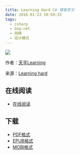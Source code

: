 ```yaml
---
title: Learning Hard C# 博客原文
date: 2016-01-23 10:59:33
tags:
  - csharp
  - asp.net
  - 网络
  - 设计模式
---
```


![](http://box.kancloud.cn/cover/wizardforcel/learning-hard-csharp.jpg?imageMogr2/thumbnail/173x231!/interlace/1/quality/100)

作者：[天平Learning](http://weibo.com/u/2856079624)

来源：[Learning hard](http://www.cnblogs.com/zhili/)

<!--more-->

## 在线阅读 ##

+ [在线阅读](http://www.kancloud.cn/wizardforcel/learning-hard-csharp)

## 下载 ##

+ [PDF格式](https://www.gitbook.com/download/pdf/book/wizardforcel/learning-hard-csharp)
+ [EPUB格式](https://www.gitbook.com/download/epub/book/wizardforcel/learning-hard-csharp)
+ [MOBI格式](https://www.gitbook.com/download/mobi/book/wizardforcel/learning-hard-csharp)